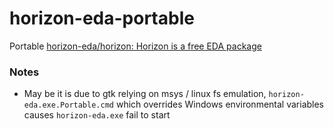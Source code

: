 horizon-eda-portable
====================
Portable [horizon-eda/horizon: Horizon is a free EDA package](https://github.com/horizon-eda/horizon)

### Notes
- May be it is due to gtk relying on msys / linux fs emulation, `horizon-eda.exe.Portable.cmd` which overrides Windows environmental variables causes `horizon-eda.exe` fail to start
